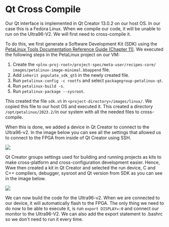 # Qt Cross Compile

Our Qt interface is implemented in Qt Creator 13.0.2 on our host OS. In our case this is a Fedora Linux. When we compile our code, it will be unable to run on the Ultra96-V2. We will first need to cross-compile it.

To do this, we first generate a Software Development Kit (SDK) using the [PetaLinux Tools Documentation Reference Guide (Chapter 11)](https://www.xilinx.com/support/documents/sw_manuals/xilinx2022_2/ug1144-petalinux-tools-reference-guide.pdf). We executed the following steps in the PetaLinux project on our VM:

1. Create the `<plnx-proj-root>/project-spec/meta-user/recipes-core/
images/petalinux-image-minimal.bbappend` file.
2. Add `inherit populate_sdk_qt5` in the newly created file.
3. Run `petalinux-config -c rootfs` and select `packagegroup-petalinux-qt`.
4. Run `petalinux-build -s`.
5. Run `petalinux-package --sysroot`.

This created the file `sdk.sh` in `<project-directory>/images/linux/`. We copied this file to our host OS and executed it. This created a directory `/opt/petalinux/2023.2/`in our system with all the needed files to cross-compile. 

When this is done, we added a device in Qt Creator to connect to the Ultra96-v2. In the image below you can see all the settings that allowed us to connect to the FPGA from inside of Qt Creator using SSH.

<img src="/img/qt-device.png"/>

Qt Creator groups settings used for building and running projects as kits to make cross-platform and cross-configuration development easier. Hence, Wwe then created a kit in Qt Creator and selected the run device, C and C++ compilers, debugger,  sysroot and Qt version from SDK as you can see in the image below.

<img src="/img/qt-kit.png"/>

We can now build the code for the Ultra96-v2. When we are connected to our device, it will automatically flash to the FPGA. The only thing we need to do now to be able to execute it, is run `export DISPLAY=:0` and connect our monitor to the Ultra96-V2. We can also add the export statement to .bashrc so we don't need to run it every time.
